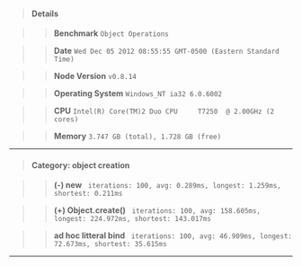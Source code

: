 > #### Details

>> **Benchmark** ```Object Operations```

>> **Date** ```Wed Dec 05 2012 08:55:55 GMT-0500 (Eastern Standard Time)```

>> **Node Version** ```v0.8.14```

>> **Operating System** ```Windows_NT ia32 6.0.6002```

>> **CPU** ```Intel(R) Core(TM)2 Duo CPU     T7250  @ 2.00GHz (2 cores)```

>> **Memory** ```3.747 GB (total), 1.728 GB (free)```



---

> #### Category: object creation

>> **(-) new** ``` iterations: 100, avg: 0.289ms, longest: 1.259ms, shortest: 0.211ms```

>> **(+) Object.create()** ``` iterations: 100, avg: 158.605ms, longest: 224.972ms, shortest: 143.017ms```

>> **ad hoc litteral bind** ``` iterations: 100, avg: 46.909ms, longest: 72.673ms, shortest: 35.615ms```



---

